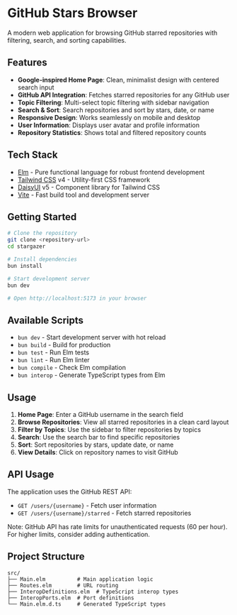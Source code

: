 # GitHub Stars Browser

A modern web application for browsing GitHub starred repositories with filtering, search, and sorting capabilities.

## Features

- **Google-inspired Home Page**: Clean, minimalist design with centered search input
- **GitHub API Integration**: Fetches starred repositories for any GitHub user
- **Topic Filtering**: Multi-select topic filtering with sidebar navigation
- **Search & Sort**: Search repositories and sort by stars, date, or name
- **Responsive Design**: Works seamlessly on mobile and desktop
- **User Information**: Displays user avatar and profile information
- **Repository Statistics**: Shows total and filtered repository counts

## Tech Stack

- [Elm](https://elm-lang.org/) - Pure functional language for robust frontend development
- [Tailwind CSS](https://tailwindcss.com/) v4 - Utility-first CSS framework
- [DaisyUI](https://daisyui.com/) v5 - Component library for Tailwind CSS
- [Vite](https://vitejs.dev/) - Fast build tool and development server

## Getting Started

```sh
# Clone the repository
git clone <repository-url>
cd stargazer

# Install dependencies
bun install

# Start development server
bun dev

# Open http://localhost:5173 in your browser
```

## Available Scripts

- `bun dev` - Start development server with hot reload
- `bun build` - Build for production
- `bun test` - Run Elm tests
- `bun lint` - Run Elm linter
- `bun compile` - Check Elm compilation
- `bun interop` - Generate TypeScript types from Elm

## Usage

1. **Home Page**: Enter a GitHub username in the search field
2. **Browse Repositories**: View all starred repositories in a clean card layout
3. **Filter by Topics**: Use the sidebar to filter repositories by topics
4. **Search**: Use the search bar to find specific repositories
5. **Sort**: Sort repositories by stars, update date, or name
6. **View Details**: Click on repository names to visit GitHub

## API Usage

The application uses the GitHub REST API:
- `GET /users/{username}` - Fetch user information
- `GET /users/{username}/starred` - Fetch starred repositories

Note: GitHub API has rate limits for unauthenticated requests (60 per hour). For higher limits, consider adding authentication.

## Project Structure

```
src/
├── Main.elm          # Main application logic
├── Routes.elm        # URL routing
├── InteropDefinitions.elm  # TypeScript interop types
├── InteropPorts.elm  # Port definitions
└── Main.elm.d.ts     # Generated TypeScript types
```
